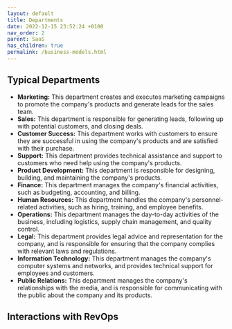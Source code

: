 ```yaml
---
layout: default
title: Departments
date: 2022-12-15 23:52:24 +0100
nav_order: 2
parent: SaaS
has_children: true
permalink: /business-models.html
---
```


## Typical Departments

- **Marketing:** This department creates and executes marketing campaigns to promote the company's products and generate leads for the sales team.
- **Sales:** This department is responsible for generating leads, following up with potential customers, and closing deals.
- **Customer Success:** This department works with customers to ensure they are successful in using the company's products and are satisfied with their purchase.
- **Support:** This department provides technical assistance and support to customers who need help using the company's products.
- **Product Development:** This department is responsible for designing, building, and maintaining the company's products.
- **Finance:** This department manages the company's financial activities, such as budgeting, accounting, and billing.
- **Human Resources:** This department handles the company's personnel-related activities, such as hiring, training, and employee benefits.
- **Operations:** This department manages the day-to-day activities of the business, including logistics, supply chain management, and quality control.
- **Legal:** This department provides legal advice and representation for the company, and is responsible for ensuring that the company complies with relevant laws and regulations.
- **Information Technology:** This department manages the company's computer systems and networks, and provides technical support for employees and customers.
- **Public Relations:** This department manages the company's relationships with the media, and is responsible for communicating with the public about the company and its products.

## Interactions with RevOps

